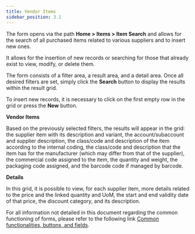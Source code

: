 ```yaml
---
title: Vendor Items
sidebar_position: 3.1
---
```


The form opens via the path **Home > Items > Item Search** and allows for the search of all purchased items related to various suppliers and to insert new ones.

It allows for the insertion of new records or searching for those that already exist to view, modify, or delete them.

The form consists of a filter area, a result area, and a detail area. Once all desired filters are set, simply click the **Search** button to display the results within the result grid.

To insert new records, it is necessary to click on the first empty row in the grid or press the **New** button.

**Vendor Items**

Based on the previously selected filters, the results will appear in the grid: the supplier item with its description and variant, the account/subaccount and supplier description, the class/code and description of the item according to the internal coding, the class/code and description that the item has for the manufacturer (which may differ from that of the supplier), the commercial code assigned to the item, the quantity and weight, the packaging code assigned, and the barcode code if managed by barcode.

**Details**

In this grid, it is possible to view, for each supplier item, more details related to the price and the linked quantity and UoM, the start and end validity date of that price, the discount category, and its description.

For all information not detailed in this document regarding the common functioning of forms, please refer to the following link [Common functionalities, buttons, and fields](/docs/guide/common).